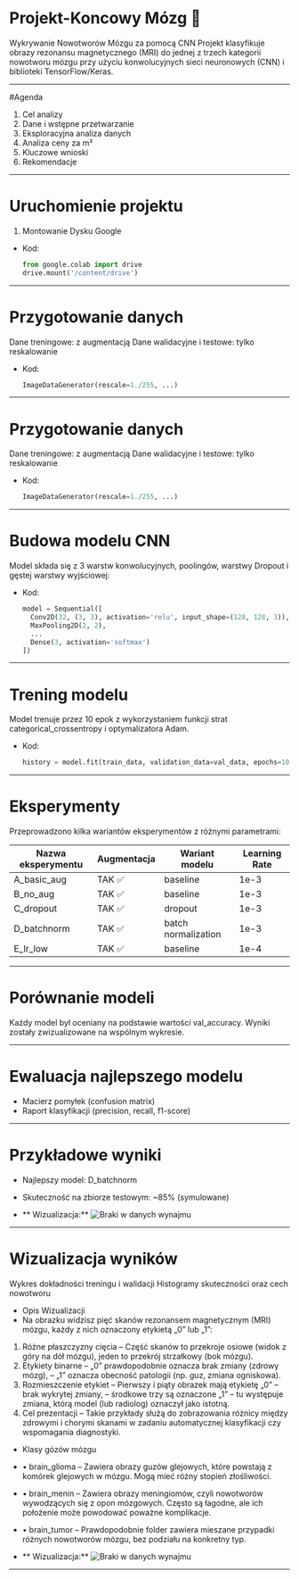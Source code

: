 # Projekt-Koncowy Mózg 🧠
Wykrywanie Nowotworów Mózgu za pomocą CNN
Projekt klasyfikuje obrazy rezonansu magnetycznego (MRI) do jednej z trzech kategorii nowotworu mózgu przy użyciu konwolucyjnych sieci neuronowych (CNN) i biblioteki TensorFlow/Keras.

---

#Agenda  
1. Cel analizy  
2. Dane i wstępne przetwarzanie  
3. Eksploracyjna analiza danych  
4. Analiza ceny za m²  
5. Kluczowe wnioski  
7. Rekomendacje  

---
# Uruchomienie projektu
1. Montowanie Dysku Google
- Kod:  
  ```python
  from google.colab import drive
  drive.mount('/content/drive')
---
# Przygotowanie danych
Dane treningowe: z augmentacją
Dane walidacyjne i testowe: tylko reskalowanie
- Kod:  
  ```python
  ImageDataGenerator(rescale=1./255, ...)

---
# Przygotowanie danych
Dane treningowe: z augmentacją
Dane walidacyjne i testowe: tylko reskalowanie
- Kod:  
  ```python
  ImageDataGenerator(rescale=1./255, ...)
  
----
# Budowa modelu CNN
Model składa się z 3 warstw konwolucyjnych, poolingów, warstwy Dropout i gęstej warstwy wyjściowej:

- Kod:  
  ```python
  model = Sequential([
    Conv2D(32, (3, 3), activation='relu', input_shape=(128, 128, 3)),
    MaxPooling2D(2, 2),
    ...
    Dense(3, activation='softmax')
  ])

---
# Trening modelu
Model trenuje przez 10 epok z wykorzystaniem funkcji strat categorical_crossentropy i optymalizatora Adam.

- Kod:  
  ```python
  history = model.fit(train_data, validation_data=val_data, epochs=10)

---
# Eksperymenty
Przeprowadzono kilka wariantów eksperymentów z różnymi parametrami:

| Nazwa eksperymentu | Augmentacja | Wariant modelu     | Learning Rate |
| ------------------ | ----------- | ------------------ | ------------|
| A_basic_aug      | TAK  ✅       | baseline            | 1e-3         |
| B_no_aug         | TAK  ✅       | baseline            | 1e-3         |
| C_dropout        | TAK  ✅       | dropout             | 1e-3         |
| D_batchnorm      | TAK  ✅       | batch normalization | 1e-3         |
| E_lr_low         | TAK  ✅       | baseline            | 1e-4         |

---
#  Porównanie modeli
Każdy model był oceniany na podstawie wartości val_accuracy. Wyniki zostały zwizualizowane na wspólnym wykresie.

---

# Ewaluacja najlepszego modelu
- Macierz pomyłek (confusion matrix)
- Raport klasyfikacji (precision, recall, f1-score)

---
# Przykładowe wyniki
- Najlepszy model: D_batchnorm
- Skuteczność na zbiorze testowym: ~85% (symulowane)

- ** Wizualizacja:**
![Braki w danych wynajmu](image/zd5.jpg)


---

# Wizualizacja wyników
Wykres dokładności treningu i walidacji
Histogramy skuteczności oraz cech nowotworu

- Opis Wizualizacji
- Na obrazku widzisz pięć skanów rezonansem magnetycznym (MRI) mózgu, każdy z nich oznaczony etykietą „0” lub „1”:
1.	Różne płaszczyzny cięcia – Część skanów to przekroje osiowe (widok z góry na dół mózgu), jeden to przekrój strzałkowy (bok mózgu).
2.	Etykiety binarne – „0” prawdopodobnie oznacza brak zmiany (zdrowy mózg), – „1” oznacza obecność patologii (np. guz, zmiana ogniskowa).
3.	Rozmieszczenie etykiet – Pierwszy i piąty obrazek mają etykietę „0” – brak wykrytej zmiany, – środkowe trzy są oznaczone „1” – tu występuje zmiana, którą model (lub radiolog) oznaczył jako istotną.
4.	Cel prezentacji – Takie przykłady służą do zobrazowania różnicy między zdrowymi i chorymi skanami w zadaniu automatycznej klasyfikacji czy wspomagania diagnostyki.

- Klasy gózów mózgu
- •	brain_glioma – Zawiera obrazy guzów glejowych, które powstają z komórek glejowych w mózgu. Mogą mieć różny stopień złośliwości.
- •	brain_menin – Zawiera obrazy meningiomów, czyli nowotworów wywodzących się z opon mózgowych. Często są łagodne, ale ich położenie może powodować poważne komplikacje.
- •	brain_tumor – Prawdopodobnie folder zawiera mieszane przypadki różnych nowotworów mózgu, bez podziału na konkretny typ.


- ** Wizualizacja:**
![Braki w danych wynajmu](image/zd1.jpg)

----























  

  




